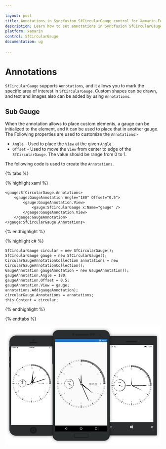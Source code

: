 ```yaml
---

layout: post
title: Annotations in Syncfusion SfCircularGauge control for Xamarin.Forms
description: Learn how to set annotations in Syncfusion SfCircularGauge control
platform: xamarin
control: SfCircularGauge
documentation: ug

---
```


# Annotations

`SfCircularGauge` supports `Annotations`, and it allows you to mark the specific area of interest in `SfCircularGauge`. Custom shapes can be drawn, and text and images also can be added by using `Annotations`.

## Sub Gauge

When the annotation allows to place custom elements, a gauge can be initialized to the element, and it can be used to place that in another gauge. The Following properties are used to customize the `Annotations`:-

* `Angle` - Used to place the `View` at the given `Angle`. 
* `Offset` - Used to move the `View` from center to edge of the `SfCircularGauge`. The value should be range from 0 to 1.

The following code is used to create the `Annotations`.

{% tabs %}

{% highlight xaml %}
  
    
    <gauge:SfCircularGauge.Annotations>
        <gauge:GaugeAnnotation Angle="180" Offset="0.5">
            <gauge:GaugeAnnotation.View>
                <gauge:SfCircularGauge x:Name="gauge" />
            </gauge:GaugeAnnotation.View>
        </gauge:GaugeAnnotation>
	</gauge:SfCircularGauge.Annotations>
	
{% endhighlight %}

{% highlight c# %}

    SfCircularGauge circular = new SfCircularGauge();
    SfCircularGauge gauge = new SfCircularGauge();
    CircularGaugeAnnotationCollection annotations = new CircularGaugeAnnotationCollection();
    GaugeAnnotation gaugeAnnotation = new GaugeAnnotation();
    gaugeAnnotation.Angle = 180;
    gaugeAnnotation.Offset = 0.5;
    gaugeAnnotation.View = gauge;
    annotations.Add(gaugeAnnotation);
    circularGauge.Annotations = annotations;
    this.Content = circular;
    
{% endhighlight %}

{% endtabs %}

![](annotations_images/annotations.png)